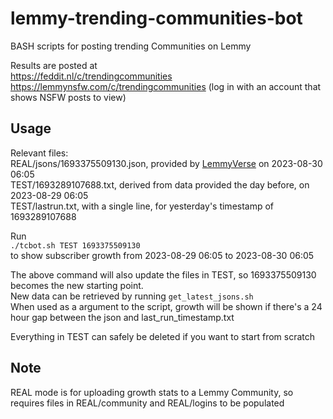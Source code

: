 # lemmy-trending-communities-bot
BASH scripts for posting trending Communities on Lemmy

Results are posted at  
https://feddit.nl/c/trendingcommunities  
https://lemmynsfw.com/c/trendingcommunities (log in with an account that shows NSFW posts to view)  

## Usage  
Relevant files:  
REAL/jsons/1693375509130.json, provided by [LemmyVerse](https://lemmyverse.net) on 2023-08-30 06:05  
TEST/1693289107688.txt, derived from data provided the day before, on 2023-08-29 06:05  
TEST/lastrun.txt, with a single line, for yesterday's timestamp of 1693289107688  

Run  
`./tcbot.sh TEST 1693375509130`  
to show subscriber growth from 2023-08-29 06:05 to 2023-08-30 06:05  

The above command will also update the files in TEST, so 1693375509130 becomes the new starting point.  
New data can be retrieved by running `get_latest_jsons.sh`  
When used as a argument to the script, growth will be shown if there's a 24 hour gap between the json and last_run_timestamp.txt  

Everything in TEST can safely be deleted if you want to start from scratch  

## Note

REAL mode is for uploading growth stats to a Lemmy Community, so requires files in REAL/community and REAL/logins
to be populated
